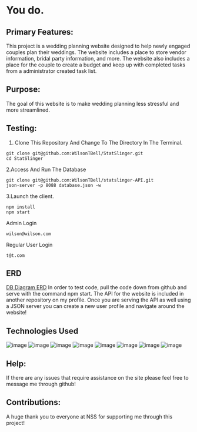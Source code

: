# You do.
## Primary Features:
  This project is a wedding planning website designed to help newly engaged couples plan their weddings. The website includes a place to store vendor information, bridal party information, and more. The website also includes a place for the couple to create a budget and keep up with completed tasks from a administrator created task list. 
  
## Purpose:
  The goal of this website is to make wedding planning less stressful and more streamlined. 
  
## Testing: 
1. Clone This Repository And Change To The Directory In The Terminal.
```
git clone git@github.com:WilsonTBell/StatSlinger.git
cd StatSlinger
```
2.Access And Run The Database
```
git clone git@github.com:WilsonTBell/statslinger-API.git
json-server -p 8088 database.json -w
```

3.Launch the client.
```
npm install
npm start
```
Admin Login
```
wilson@wilson.com
```
Regular User Login
```
t@t.com
```
## ERD
[DB Diagram ERD](https://dbdiagram.io/d/62d17804cc1bc14cc5c7e8f6)
  In order to test code, pull the code down from github and serve with the command npm start. The API for the website is included in another repository on my profile. Once you are serving the API as well using a JSON server you can create a new user profile and navigate around the website!
 
##  Technologies Used
![image](https://user-images.githubusercontent.com/105528673/183157779-a08151c2-07d4-469a-b1bf-fa409416d6ea.png)
![image](https://user-images.githubusercontent.com/105528673/183157835-99e6ec8c-701a-445b-ac72-0e9127112edd.png)
![image](https://user-images.githubusercontent.com/105528673/183157888-59cfa84d-da1f-4adb-acf7-858c87b63a87.png)
![image](https://user-images.githubusercontent.com/105528673/183157933-3a0c3484-a02a-4734-b7a3-d6b1c2904b83.png)
![image](https://user-images.githubusercontent.com/105528673/183157976-5543fa85-504e-41ad-9e00-016e5ca1b7e5.png)
![image](https://user-images.githubusercontent.com/105528673/183158015-89d806bd-2894-46f5-a5cf-e9642f48a8f3.png)
![image](https://user-images.githubusercontent.com/105528673/183158127-8d8c783d-19ad-4213-af19-1f54d91be8cb.png)
![image](https://user-images.githubusercontent.com/105528673/183158164-e94a87d3-6bd8-497e-9770-4074141ee75a.png)

## Help: 
  If there are any issues that require assistance on the site please feel free to message me through github!
## Contributions: 
  A huge thank you to everyone at NSS for supporting me through this project!
  

  
